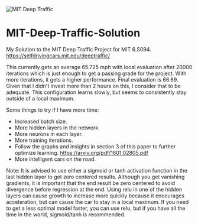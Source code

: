 ![MIT Deep Traffic](https://selfdrivingcars.mit.edu/deeptraffic/car-red.png)

# MIT-Deep-Traffic-Solution
My Solution to the MIT Deep Traffic Project for MIT 6.S094. https://selfdrivingcars.mit.edu/deeptraffic/

This currently gets an average 65.725 mph with local evaluation after 20000 iterations which is just enough to get a passing grade for the project. With more iterations, it gets a higher performance. Final evaluation is 66.69. Given that I didn't invest more than 2 hours on this, I consider that to be adequate. This configuration learns slowly, but seems to consistently stay outside of a local maximum.

Some things to try if I have more time:
* Increased batch size.
* More hidden layers in the network.
* More neurons in each layer.
* More training iterations.
* Follow the graphs and insights in section 3 of this paper to further optimize learning. https://arxiv.org/pdf/1801.02805.pdf
* More intelligent cars on the road.


Note: It is advised to use either a sigmoid or tanh activation function in the last hidden layer to get zero centered results. Although you get vanishing gradients, it is important that the end result be zero centered to avoid divergence before regression at the end. Using relu in one of the hidden layers can cause growth to increase more quickly because it encourages acceleration, but can cause the car to stay in a local maximum. If you need to get a less optimal model faster, you can use relu, but if you have all the time in the world, sigmoid/tanh is recommended.
